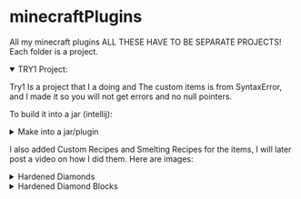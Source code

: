 # minecraftPlugins
All my minecraft plugins
ALL THESE HAVE TO BE SEPARATE PROJECTS! Each folder is a project.

<details open> 
   <summary> TRY1 Project: </summary>
   <p>Try1 Is a project that I a doing and The custom items is from SyntaxError, and I made it so you will not get errors and no null pointers.<p>

To build it into a jar (intellij):
<details close> 
   <summary>Make into a jar/plugin</summary>
   <a href=https://user-images.githubusercontent.com/78304954/150655726-7cbedf42-03e5-414b-b0cb-1e654becf87f.png>(Image)</a>
</details>
   
   
I also added Custom Recipes and Smelting Recipes for the items, I will later post a video on how I did them.
Here are images:
<details close>
  <summary>Hardened Diamonds</summary>
  <p>Here is to craft a diamond for the specials, and it is shapeless </p>
   <a href=https://user-images.githubusercontent.com/78304954/150661077-d226444f-c533-42c7-bb73-c8ef9e08dc85.png>Shapeless</a> In crafting table <br>
   <a href=https://user-images.githubusercontent.com/78304954/150661198-9c187493-a3d2-45ff-9eee-2a11ba835c67.png>Smelting</a> USE NORMAL DIAMONDS! (Furnace) <br>
     <p><h3>It will go slower than this!</h3> 
     <a href=https://user-images.githubusercontent.com/78304954/150661259-788bf054-ad8b-4051-9364-e92837bbbad0.mp4>Click to see </a>how to make in furnace.<p><br>
</details>
   <details close>
      <summary>Hardened Diamond Blocks</summary>
      In Blast furnace, Use a Hardened Diamond in it, it will take up to 1-3 minutes have not timed.
      <a href=https://user-images.githubusercontent.com/78304954/150661426-eeab9b21-d344-42a0-b84a-d4ad7ebb632f.png>Furnace</a><br>
   </details>
   
</details>
